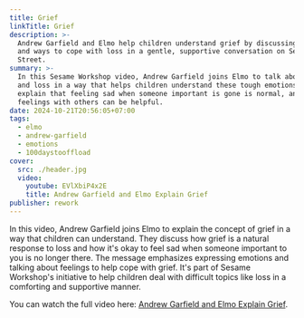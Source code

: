 ```yaml
---
title: Grief
linkTitle: Grief
description: >-
  Andrew Garfield and Elmo help children understand grief by discussing emotions
  and ways to cope with loss in a gentle, supportive conversation on Sesame
  Street.
summary: >-
  In this Sesame Workshop video, Andrew Garfield joins Elmo to talk about grief
  and loss in a way that helps children understand these tough emotions. They
  explain that feeling sad when someone important is gone is normal, and sharing
  feelings with others can be helpful.
date: 2024-10-21T20:56:05+07:00
tags:
  - elmo
  - andrew-garfield
  - emotions
  - 100daystooffload
cover:
  src: ./header.jpg
  video:
    youtube: EVlXbiP4x2E
    title: Andrew Garfield and Elmo Explain Grief
publisher: rework
---
```


In this video, Andrew Garfield joins Elmo to explain the concept of grief in a way that children can understand. They discuss how grief is a natural response to loss and how it's okay to feel sad when someone important to you is no longer there. The message emphasizes expressing emotions and talking about feelings to help cope with grief. It's part of Sesame Workshop's initiative to help children deal with difficult topics like loss in a comforting and supportive manner.

You can watch the full video here: [Andrew Garfield and Elmo Explain Grief](https://www.youtube.com/watch?v=EVlXbiP4x2E).
